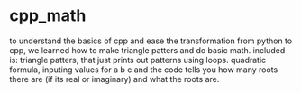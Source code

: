 # cpp_math

to understand the basics of cpp and ease the transformation from python to cpp, we learned how to make triangle patters and do basic math.
included is:
triangle patters, that just prints out patterns using loops.
quadratic formula, inputing values for a b c and the code tells you how many roots there are (if its real or imaginary) and what the roots are. 
